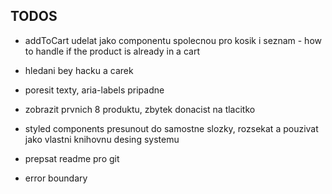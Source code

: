 ## TODOS
- addToCart udelat jako componentu spolecnou pro kosik i seznam - how to handle if the product is already in a cart

- hledani bey hacku a carek
- poresit texty, aria-labels pripadne
- zobrazit prvnich 8 produktu, zbytek donacist na tlacitko
- styled components presunout do samostne slozky, rozsekat a pouzivat jako vlastni knihovnu desing systemu
- prepsat readme pro git
- error boundary



